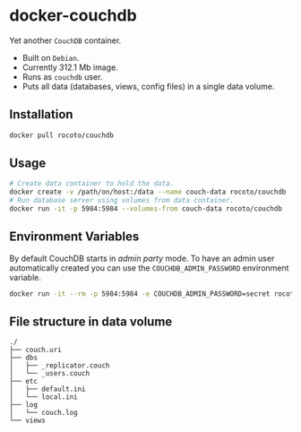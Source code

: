 # docker-couchdb

Yet another `CouchDB` container.

* Built on `Debian`.
* Currently 312.1 Mb image.
* Runs as `couchdb` user.
* Puts all data (databases, views, config files) in a single data volume.

## Installation

```sh
docker pull rocoto/couchdb
```

## Usage

```sh
# Create data container to hold the data.
docker create -v /path/on/host:/data --name couch-data rocoto/couchdb
# Run database server using volumes from data container.
docker run -it -p 5984:5984 --volumes-from couch-data rocoto/couchdb
```

## Environment Variables

By default CouchDB starts in _admin party_ mode. To have an admin user
automatically created you can use the `COUCHDB_ADMIN_PASSWORD` environment
variable.

```sh
docker run -it --rm -p 5984:5984 -e COUCHDB_ADMIN_PASSWORD=secret rocoto/couchdb
```

## File structure in data volume

```
./
├── couch.uri
├── dbs
│   ├── _replicator.couch
│   └── _users.couch
├── etc
│   ├── default.ini
│   └── local.ini
├── log
│   └── couch.log
└── views
```
